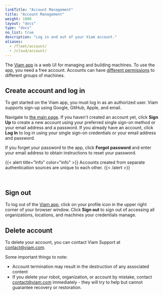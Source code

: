 ```yaml
---
linkTitle: "Account Management"
title: "Account Management"
weight: 1000
layout: "docs"
type: "docs"
no_list: true
description: "Log in and out of your Viam account."
aliases:
  - /fleet/account/
  - /cloud/account/
---
```


The [Viam app](https://app.viam.com/) is a web UI for managing and building machines.
To use the app, you need a free account.
Accounts can have [different permissions](/manage/manage/rbac/) to different groups of machines.

## Create account and log in

To get started on the Viam app, you must log in as an authorized user.
Viam supports sign-up using Google, GitHub, Apple, and email.

Navigate to [the main page](https://app.viam.com/).
If you haven't created an account yet, click **Sign Up** to create a new account using your preferred single sign-on method or your email address and a password.
If you already have an account, click **Log In** to log in using your single sign-on credentials or your email address and password.

If you forget your password to the app, click **Forgot password** and enter your email address to obtain instructions to reset your password.

{{< alert title="Info" color="info" >}}
Accounts created from separate authentication sources are unique to each other.
{{< /alert >}}

<br>

## Sign out

To log out of the [Viam app](https://app.viam.com/), click on your profile icon in the upper right corner of your browser window.
Click **Sign out** to sign out of accessing all organizations, locations, and machines your credentials manage.

## Delete account

To delete your account, you can contact Viam Support at [contact@viam.com](mailto:contact@viam.com).

Some important things to note:

- Account termination may result in the destruction of any associated content
- If you delete your robot, organization, or account by mistake, contact [contact@viam.com](mailto:contact@viam.com) immediately - they will try to help but cannot guarantee recovery or restoration.
